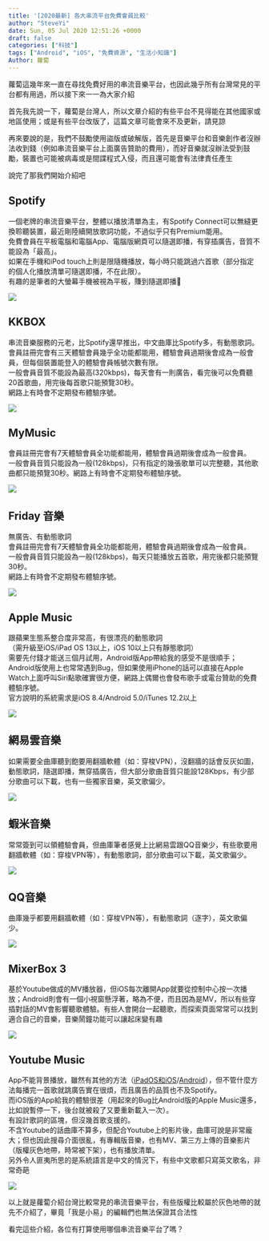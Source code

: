 ```yaml
---
title: '[2020最新] 各大串流平台免費會員比較'
author: "SteveYi"
date: Sun, 05 Jul 2020 12:51:26 +0000
draft: false
categories: ["科技"]
tags: ["Android", "iOS", "免費資源", "生活小知識"]
Author: 蘿蔔
---
```


蘿蔔這幾年來一直在尋找免費好用的串流音樂平台，也因此幾乎所有台灣常見的平台都有用過，所以接下來一一為大家介紹  
  
首先我先說一下，蘿蔔是台灣人，所以文章介紹的有些平台不見得能在其他國家或地區使用；或是有些平台改版了，這篇文章可能會來不及更新，請見諒  
  
再來要說的是，我們不鼓勵使用盜版或破解版，首先是音樂平台和音樂創作者沒辦法收到錢（例如串流音樂平台上面廣告贊助的費用），而好音樂就沒辦法受到鼓勵，裝置也可能被病毒或是間諜程式入侵，而且還可能會有法律責任產生

說完了那我們開始介紹吧

Spotify
-------

一個老牌的串流音樂平台，整體以播放清單為主，有Spotify Connect可以無縫更換聆聽裝置，最近剛陸續開放歌詞功能，不過似乎只有Premium能用。  
免費會員在平板電腦和電腦App、電腦版網頁可以隨選即播，有穿插廣告，音質不能設為「最高」。  
如果在手機和iPod touch上則是限隨機播放，每小時只能跳過六首歌（部分指定的個人化播放清單可隨選即播，不在此限）。  
有趣的是筆者的大螢幕手機被視為平板，賺到隨選即播🤣

![](https://static-a1.steveyi.net/media/blog/2020070809182757.png)

KKBOX
-----

串流音樂服務的元老，比Spotify還早推出，中文曲庫比Spotify多，有動態歌詞。  
會員註冊完會有三天體驗會員幾乎全功能都能用，體驗會員過期後會成為一般會員，但每個裝置能登入的體驗會員帳號次數有限。  
一般會員音質不能設為最高(320kbps)，每天會有一則廣告，看完後可以免費聽20首歌曲，用完後每首歌只能預覽30秒。  
網路上有時會不定期發布體驗序號。

![](https://static-a1.steveyi.net/media/blog/2020070504425055.jpg)

MyMusic
-------

會員註冊完會有7天體驗會員全功能都能用，體驗會員過期後會成為一般會員。  
一般會員音質只能設為一般(128kbps)，只有指定的幾張歌單可以完整聽，其他歌曲都只能預覽30秒。網路上有時會不定期發布體驗序號。

![](https://static-a1.steveyi.net/media/blog/2020070504433779.jpg)

Friday 音樂
---------

無廣告、有動態歌詞  
會員註冊完會有7天體驗會員全功能都能用，體驗會員過期後會成為一般會員。  
一般會員音質只能設為一般(128kbps)，每天只能播放五首歌，用完後都只能預覽30秒。  
網路上有時會不定期發布體驗序號。

![](https://static-a1.steveyi.net/media/blog/2020070505410044.jpeg)

Apple Music
-----------

跟蘋果生態系整合度非常高，有很漂亮的動態歌詞  
（需升級至iOS/iPad OS 13以上，iOS 10以上只有靜態歌詞）  
需要先付錢才能送三個月試用，Android版App帶給我的感受不是很順手；Android版使用上也常常遇到Bug，但如果使用iPhone的話可以直接在Apple Watch上面呼叫Siri點歌確實很方便，網路上偶爾也會發布歌手或電台贊助的免費體驗序號。  
官方說明的系統需求是iOS 8.4/Android 5.0/iTunes 12.2以上

![](https://static-a1.steveyi.net/media/blog/2020072711523343.png)

網易雲音樂
-----

如果需要全曲庫聽到飽要用翻牆軟體（如：穿梭VPN），沒翻牆的話會反灰如圖，動態歌詞，隨選即播，無穿插廣告，但大部分歌曲音質只能設128Kbps，有少部分歌曲可以下載，也有一些獨家音樂，英文歌偏少。

![](https://static-a1.steveyi.net/media/blog/2020070504432158.jpg)

蝦米音樂
----

常常簽到可以領體驗會員，但曲庫筆者感覺上比網易雲跟QQ音樂少，有些歌要用翻牆軟體（如：穿梭VPN等），有動態歌詞，部分歌曲可以下載，英文歌偏少。

![](https://static-a1.steveyi.net/media/blog/2020070512114857.png)

QQ音樂
----

曲庫幾乎都要用翻牆軟體（如：穿梭VPN等），有動態歌詞（逐字），英文歌偏少。

![](https://static-a1.steveyi.net/media/blog/2020070512124991.png)

MixerBox 3
----------

基於Youtube做成的MV播放器，但iOS每次離開App就要從控制中心按一次播放；Android則會有一個小視窗懸浮著，略為不便，而且因為是MV，所以有些穿插對話的MV會影響聽歌體驗。有些人會開台一起聽歌，而探索頁面常常可以找到適合自己的音樂，音樂鬧鐘功能可以讓起床變有趣

![](https://static-a1.steveyi.net/media/blog/2020070512135174.png)

Youtube Music
-------------

App不能背景播放，雖然有其他的方法（[iPadOS和iOS](https://blog.steveyi.net/youtube-background-playing-ios/ "無需訂閱Youtube Music Premium也能讓iOS/iPadOS的裝置享有背景播放的功能(Youtube也適用哦！)")/[Android](https://blog.steveyi.net/youtube-background-playing-android/ "無需訂閱Youtube Music Premium也能讓Android的裝置享有背景播放的功能(Youtube也適用哦！)")），但不管什麼方法每播完一首歌就跳廣告實在很煩，而且廣告的品質也不及Spotify。  
而iOS版的App給我的體驗很差（用起來的Bug比Android版的Apple Music還多，比如說暫停一下，後台就被殺了又要重新載入一次）。  
有設計歌詞的區塊，但沒幾首歌支援的。  
不含Youtube的話曲庫不算多，但配合Youtube上的影片後，曲庫可說是非常龐大；但也因此搜尋介面很亂，有專輯版音樂，也有MV、第三方上傳的音樂影片（版權灰色地帶，時常被下架），也有播放清單。  
另外令人匪夷所思的是系統語言是中文的情況下，有些中文歌都只寫英文歌名，非常奇葩

![](https://static-a1.steveyi.net/media/blog/2020070512340980.png)

以上就是蘿蔔介紹台灣比較常見的串流音樂平台，有些版權比較屬於灰色地帶的就先不介紹了，畢竟「我是小易」的編輯們也無法保證其合法性

看完這些介紹，各位有打算使用哪個串流音樂平台了嗎？
